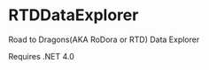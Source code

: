 RTDDataExplorer
===============

Road to Dragons(AKA RoDora or RTD) Data Explorer

Requires .NET 4.0

